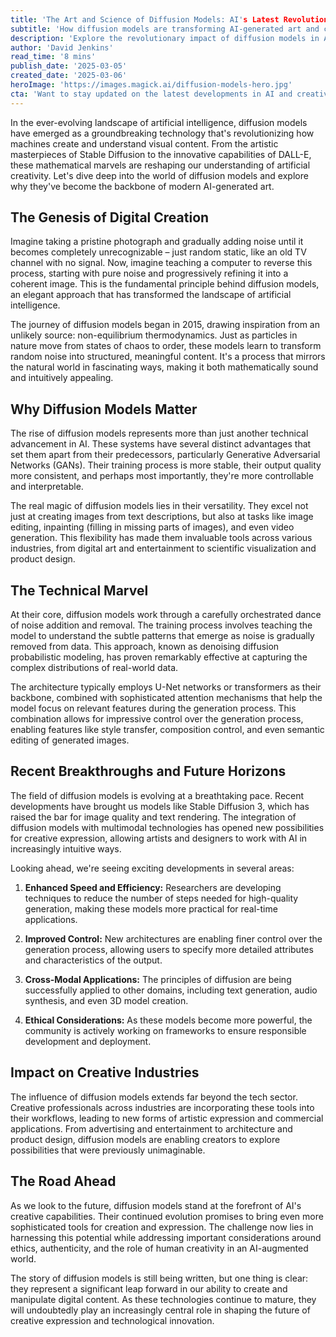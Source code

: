 ```yaml
---
title: 'The Art and Science of Diffusion Models: AI's Latest Revolution in Creative Generation'
subtitle: 'How diffusion models are transforming AI-generated art and creative expression'
description: 'Explore the revolutionary impact of diffusion models in AI-generated art and creative expression. From their mathematical foundations to practical applications, discover how these models are transforming digital creation and shaping the future of artificial intelligence.'
author: 'David Jenkins'
read_time: '8 mins'
publish_date: '2025-03-05'
created_date: '2025-03-06'
heroImage: 'https://images.magick.ai/diffusion-models-hero.jpg'
cta: 'Want to stay updated on the latest developments in AI and creative technology? Follow us on LinkedIn for exclusive insights, expert analysis, and breaking news in the world of diffusion models and artificial intelligence.'
---
```

In the ever-evolving landscape of artificial intelligence, diffusion models have emerged as a groundbreaking technology that's revolutionizing how machines create and understand visual content. From the artistic masterpieces of Stable Diffusion to the innovative capabilities of DALL-E, these mathematical marvels are reshaping our understanding of artificial creativity. Let's dive deep into the world of diffusion models and explore why they've become the backbone of modern AI-generated art.

## The Genesis of Digital Creation

Imagine taking a pristine photograph and gradually adding noise until it becomes completely unrecognizable – just random static, like an old TV channel with no signal. Now, imagine teaching a computer to reverse this process, starting with pure noise and progressively refining it into a coherent image. This is the fundamental principle behind diffusion models, an elegant approach that has transformed the landscape of artificial intelligence.

The journey of diffusion models began in 2015, drawing inspiration from an unlikely source: non-equilibrium thermodynamics. Just as particles in nature move from states of chaos to order, these models learn to transform random noise into structured, meaningful content. It's a process that mirrors the natural world in fascinating ways, making it both mathematically sound and intuitively appealing.

## Why Diffusion Models Matter

The rise of diffusion models represents more than just another technical advancement in AI. These systems have several distinct advantages that set them apart from their predecessors, particularly Generative Adversarial Networks (GANs). Their training process is more stable, their output quality more consistent, and perhaps most importantly, they're more controllable and interpretable.

The real magic of diffusion models lies in their versatility. They excel not just at creating images from text descriptions, but also at tasks like image editing, inpainting (filling in missing parts of images), and even video generation. This flexibility has made them invaluable tools across various industries, from digital art and entertainment to scientific visualization and product design.

## The Technical Marvel

At their core, diffusion models work through a carefully orchestrated dance of noise addition and removal. The training process involves teaching the model to understand the subtle patterns that emerge as noise is gradually removed from data. This approach, known as denoising diffusion probabilistic modeling, has proven remarkably effective at capturing the complex distributions of real-world data.

The architecture typically employs U-Net networks or transformers as their backbone, combined with sophisticated attention mechanisms that help the model focus on relevant features during the generation process. This combination allows for impressive control over the generation process, enabling features like style transfer, composition control, and even semantic editing of generated images.

## Recent Breakthroughs and Future Horizons

The field of diffusion models is evolving at a breathtaking pace. Recent developments have brought us models like Stable Diffusion 3, which has raised the bar for image quality and text rendering. The integration of diffusion models with multimodal technologies has opened new possibilities for creative expression, allowing artists and designers to work with AI in increasingly intuitive ways.

Looking ahead, we're seeing exciting developments in several areas:

1. **Enhanced Speed and Efficiency:** Researchers are developing techniques to reduce the number of steps needed for high-quality generation, making these models more practical for real-time applications.

2. **Improved Control:** New architectures are enabling finer control over the generation process, allowing users to specify more detailed attributes and characteristics of the output.

3. **Cross-Modal Applications:** The principles of diffusion are being successfully applied to other domains, including text generation, audio synthesis, and even 3D model creation.

4. **Ethical Considerations:** As these models become more powerful, the community is actively working on frameworks to ensure responsible development and deployment.

## Impact on Creative Industries

The influence of diffusion models extends far beyond the tech sector. Creative professionals across industries are incorporating these tools into their workflows, leading to new forms of artistic expression and commercial applications. From advertising and entertainment to architecture and product design, diffusion models are enabling creators to explore possibilities that were previously unimaginable.

## The Road Ahead

As we look to the future, diffusion models stand at the forefront of AI's creative capabilities. Their continued evolution promises to bring even more sophisticated tools for creation and expression. The challenge now lies in harnessing this potential while addressing important considerations around ethics, authenticity, and the role of human creativity in an AI-augmented world.

The story of diffusion models is still being written, but one thing is clear: they represent a significant leap forward in our ability to create and manipulate digital content. As these technologies continue to mature, they will undoubtedly play an increasingly central role in shaping the future of creative expression and technological innovation.